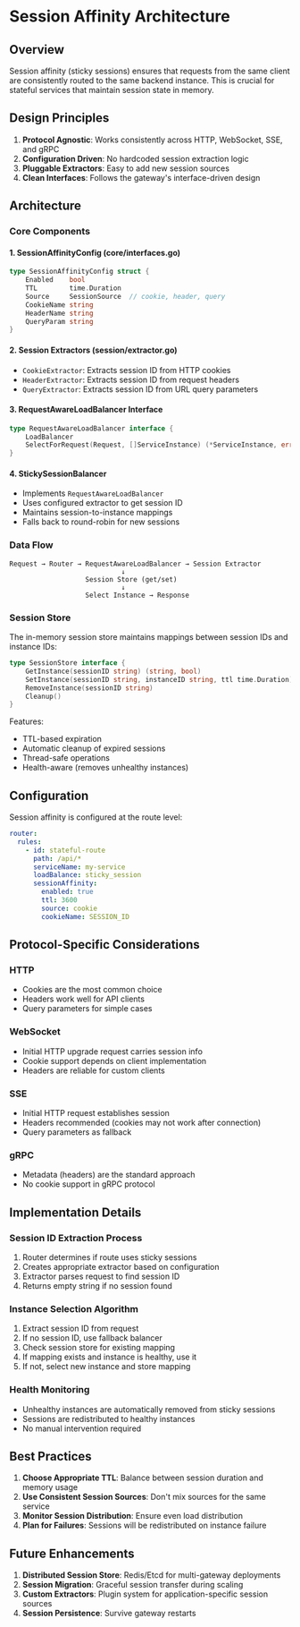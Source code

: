 # Session Affinity Architecture

## Overview

Session affinity (sticky sessions) ensures that requests from the same client are consistently routed to the same backend instance. This is crucial for stateful services that maintain session state in memory.

## Design Principles

1. **Protocol Agnostic**: Works consistently across HTTP, WebSocket, SSE, and gRPC
2. **Configuration Driven**: No hardcoded session extraction logic
3. **Pluggable Extractors**: Easy to add new session sources
4. **Clean Interfaces**: Follows the gateway's interface-driven design

## Architecture

### Core Components

#### 1. SessionAffinityConfig (core/interfaces.go)
```go
type SessionAffinityConfig struct {
    Enabled    bool
    TTL        time.Duration
    Source     SessionSource  // cookie, header, query
    CookieName string
    HeaderName string
    QueryParam string
}
```

#### 2. Session Extractors (session/extractor.go)
- `CookieExtractor`: Extracts session ID from HTTP cookies
- `HeaderExtractor`: Extracts session ID from request headers
- `QueryExtractor`: Extracts session ID from URL query parameters

#### 3. RequestAwareLoadBalancer Interface
```go
type RequestAwareLoadBalancer interface {
    LoadBalancer
    SelectForRequest(Request, []ServiceInstance) (*ServiceInstance, error)
}
```

#### 4. StickySessionBalancer
- Implements `RequestAwareLoadBalancer`
- Uses configured extractor to get session ID
- Maintains session-to-instance mappings
- Falls back to round-robin for new sessions

### Data Flow

```
Request → Router → RequestAwareLoadBalancer → Session Extractor
                            ↓
                   Session Store (get/set)
                            ↓
                   Select Instance → Response
```

### Session Store

The in-memory session store maintains mappings between session IDs and instance IDs:

```go
type SessionStore interface {
    GetInstance(sessionID string) (string, bool)
    SetInstance(sessionID string, instanceID string, ttl time.Duration)
    RemoveInstance(sessionID string)
    Cleanup()
}
```

Features:
- TTL-based expiration
- Automatic cleanup of expired sessions
- Thread-safe operations
- Health-aware (removes unhealthy instances)

## Configuration

Session affinity is configured at the route level:

```yaml
router:
  rules:
    - id: stateful-route
      path: /api/*
      serviceName: my-service
      loadBalance: sticky_session
      sessionAffinity:
        enabled: true
        ttl: 3600
        source: cookie
        cookieName: SESSION_ID
```

## Protocol-Specific Considerations

### HTTP
- Cookies are the most common choice
- Headers work well for API clients
- Query parameters for simple cases

### WebSocket
- Initial HTTP upgrade request carries session info
- Cookie support depends on client implementation
- Headers are reliable for custom clients

### SSE
- Initial HTTP request establishes session
- Headers recommended (cookies may not work after connection)
- Query parameters as fallback

### gRPC
- Metadata (headers) are the standard approach
- No cookie support in gRPC protocol

## Implementation Details

### Session ID Extraction Process

1. Router determines if route uses sticky sessions
2. Creates appropriate extractor based on configuration
3. Extractor parses request to find session ID
4. Returns empty string if no session found

### Instance Selection Algorithm

1. Extract session ID from request
2. If no session ID, use fallback balancer
3. Check session store for existing mapping
4. If mapping exists and instance is healthy, use it
5. If not, select new instance and store mapping

### Health Monitoring

- Unhealthy instances are automatically removed from sticky sessions
- Sessions are redistributed to healthy instances
- No manual intervention required

## Best Practices

1. **Choose Appropriate TTL**: Balance between session duration and memory usage
2. **Use Consistent Session Sources**: Don't mix sources for the same service
3. **Monitor Session Distribution**: Ensure even load distribution
4. **Plan for Failures**: Sessions will be redistributed on instance failure

## Future Enhancements

1. **Distributed Session Store**: Redis/Etcd for multi-gateway deployments
2. **Session Migration**: Graceful session transfer during scaling
3. **Custom Extractors**: Plugin system for application-specific session sources
4. **Session Persistence**: Survive gateway restarts